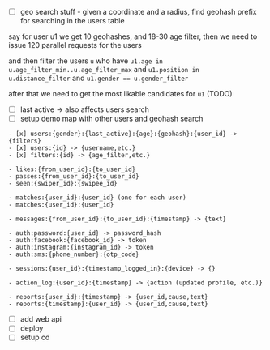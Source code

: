 - [ ] geo search stuff - given a coordinate and a radius, find geohash prefix for searching in the users table

say for user u1 we get 10 geohashes, and 18-30 age filter, then we need to issue 120 parallel requests for the users

and then filter the users `u` who have `u1.age in u.age_filter_min..u.age_filter_max` and `u1.position in u.distance_filter` and `u1.gender == u.gender_filter`

after that we need to get the most likable candidates for `u1` (TODO)

- [ ] last active -> also affects users search
- [ ] setup demo map with other users and geohash search

```
- [x] users:{gender}:{last_active}:{age}:{geohash}:{user_id} -> {filters}
- [x] users:{id} -> {username,etc.}
- [x] filters:{id} -> {age_filter,etc.}

- likes:{from_user_id}:{to_user_id}
- passes:{from_user_id}:{to_user_id}
- seen:{swiper_id}:{swipee_id}

- matches:{user_id}:{user_id} (one for each user)
- matches:{user_id}:{user_id}

- messages:{from_user_id}:{to_user_id}:{timestamp} -> {text}

- auth:password:{user_id} -> password_hash
- auth:facebook:{facebook_id} -> token
- auth:instagram:{instagram_id} -> token
- auth:sms:{phone_number}:{otp_code}

- sessions:{user_id}:{timestamp_logged_in}:{device} -> {}

- action_log:{user_id}:{timestamp} -> {action (updated profile, etc.)}

- reports:{user_id}:{timestamp} -> {user_id,cause,text}
- reports:{timestamp}:{user_id} -> {user_id,cause,text}
```

- [ ] add web api
- [ ] deploy
- [ ] setup cd
